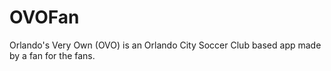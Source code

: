 # OVOFan
Orlando's Very Own (OVO) is an Orlando City Soccer Club based app made by a fan for the fans.
